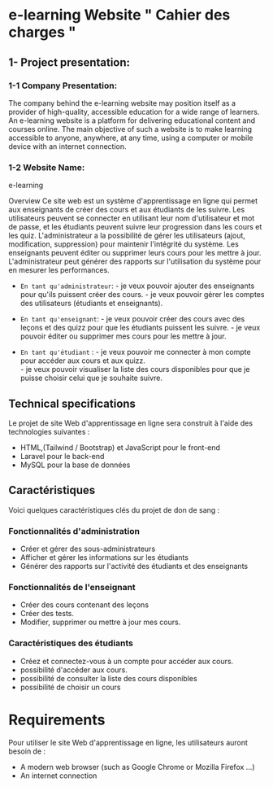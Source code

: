 # e-learning Website " Cahier des charges "
## 1- Project presentation:
### 1-1 Company Presentation:
 The company behind the e-learning website may position itself as a provider of high-quality, accessible education for a wide range of learners. An e-learning website is a platform for delivering educational content and courses online. The main objective of such a website is to make learning accessible to anyone, anywhere, at any time, using a computer or mobile device with an internet connection.
 
### 1-2 Website Name:

e-learning









































Overview
Ce site web est un système d'apprentissage en ligne qui permet aux enseignants de créer des cours et aux étudiants de les suivre. Les utilisateurs peuvent se connecter en utilisant leur nom d'utilisateur et mot de passe, et les étudiants peuvent suivre leur progression dans les cours et les quiz. L'administrateur a la possibilité de gérer les utilisateurs (ajout, modification, suppression) pour maintenir l'intégrité du système. Les enseignants peuvent éditer ou supprimer leurs cours pour les mettre à jour. L'administrateur peut générer des rapports sur l'utilisation du système pour en mesurer les performances.

* `En tant qu'administrateur`:  -  je veux pouvoir ajouter des enseignants pour qu'ils puissent créer des cours.
                                -  je veux pouvoir gérer les comptes des utilisateurs (étudiants et enseignants).
                                
* `En tant qu'enseignant`:      -  je veux pouvoir créer des cours avec des leçons et des quizz pour que les étudiants puissent les suivre.
                                -  je veux pouvoir éditer ou supprimer mes cours pour les mettre à jour.
                                
* `En tant qu'étudiant`  :      -  je veux pouvoir me connecter à mon compte pour accéder aux cours et aux quizz.   
                                -  je veux pouvoir visualiser la liste des cours disponibles pour que je puisse choisir celui que je souhaite suivre.
                                
## Technical specifications
Le projet de site Web d'apprentissage en ligne sera construit à l'aide des technologies suivantes :
* HTML,(Tailwind / Bootstrap) et JavaScript pour le front-end
* Laravel pour le back-end
* MySQL pour la base de données

## Caractéristiques
Voici quelques caractéristiques clés du projet de don de sang :
### Fonctionnalités d'administration
* Créer et gérer des sous-administrateurs
* Afficher et gérer les informations sur les étudiants
* Générer des rapports sur l'activité des étudiants et des enseignants
### Fonctionnalités de l'enseignant
* Créer des cours contenant des leçons
* Créer des tests.
* Modifier, supprimer ou mettre à jour mes cours.
### Caractéristiques des étudiants
* Créez et connectez-vous à un compte pour accéder aux cours.
* possibilité d'accéder aux cours.
* possibilité de consulter la liste des cours disponibles
* possibilité de choisir un cours

# Requirements

Pour utiliser le site Web d'apprentissage en ligne, les utilisateurs auront besoin de :
* A modern web browser (such as Google Chrome or Mozilla Firefox ...)
* An internet connection

